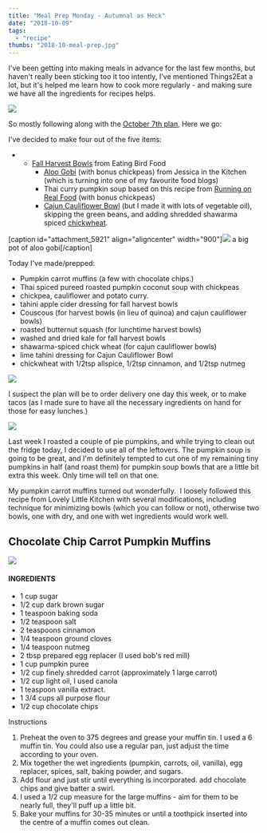 ```yaml
---
title: "Meal Prep Monday - Autumnal as Heck"
date: "2018-10-09"
tags:
  - "recipe"
thumbs: "2018-10-meal-prep.jpg"
---
```


I've been getting into making meals in advance for the last few months, but haven't really been sticking too it too intently, I've mentioned Things2Eat a lot, but it's helped me learn how to cook more regularly - and making sure we have all the ingredients for recipes helps.

![](images/meal-prep-october-8-min-1024x576.jpg)

So mostly following along with the [October 7th plan,](https://www.things2eat.ca/single-post/2018/10/05/Seasonal-Vegan-Meal-Plan-for-October-7) Here we go:

I've decided to make four out of the five items:

- - [Fall Harvest Bowls](https://www.eatingbirdfood.com/fall-harvest-spinach-salad/) from Eating Bird Food
    - [Aloo Gobi](https://jessicainthekitchen.com/cauliflower-and-potato-curry-aloo-gobi-masala/) (with bonus chickpeas) from Jessica in the Kitchen (which is turning into one of my favourite food blogs)
    - Thai curry pumpkin soup based on this recipe from [Running on Real Food](https://runningonrealfood.com/curried-roasted-butternut-squash-soup/) (with bonus chickpeas)
    - [Cajun Cauliflower Bowl](http://thevegan8.com/2018/09/13/cajun-cauliflower-bowl/) (but I made it with lots of vegetable oil), skipping the green beans, and adding shredded shawarma spiced [chickwheat](https://avocadosandales.com/2017/12/17/chickwheat-shreds/).

\[caption id="attachment\_5921" align="aligncenter" width="900"\]![](images/coconut-alo-gobi-curry-min-1024x576.jpg) a big pot of aloo gobi\[/caption\]

Today I've made/prepped:

- Pumpkin carrot muffins (a few with chocolate chips.)
- Thai spiced pureed roasted pumpkin coconut soup with chickpeas
- chickpea, cauliflower and potato curry.
- tahini apple cider dressing for fall harvest bowls
- Couscous (for harvest bowls (in lieu of quinoa) and cajun cauliflower bowls)
- roasted butternut squash (for lunchtime harvest bowls)
- washed and dried kale for fall harvest bowls
- shawarma-spiced chick wheat (for cajun cauliflower bowls)
- lime tahini dressing for Cajun Cauliflower Bowl
- chickwheat with 1/2tsp allspice, 1/2tsp cinnamon, and 1/2tsp nutmeg

![](images/meal-prep-oct-8-min-1024x576.jpg)

I suspect the plan will be to order delivery one day this week, or to make tacos (as I made sure to have all the necessary ingredients on hand for those for easy lunches.)

![](images/DSC06885-min.jpg)

Last week I roasted a couple of pie pumpkins, and while trying to clean out the fridge today, I decided to use all of the leftovers. The pumpkin soup is going to be great, and I'm definitely tempted to cut one of my remaining tiny pumpkins in half (and roast them) for pumpkin soup bowls that are a little bit extra this week. Only time will tell on that one.

My pumpkin carrot muffins turned out wonderfully.  I loosely followed this recipe from Lovely Little Kitchen with several modifications, including technique for minimizing bowls (which you can follow or not), otherwise two bowls, one with dry, and one with wet ingredients would work well.

## Chocolate Chip Carrot Pumpkin Muffins

![](images/muffins-min-1024x576.jpg)

#### INGREDIENTS

- 1 cup sugar
- 1/2 cup dark brown sugar
- 1 teaspoon baking soda
- 1/2 teaspoon salt
- 2 teaspoons cinnamon
- 1/4 teaspoon ground cloves
- 1/4 teaspoon nutmeg
- 2 tbsp prepared egg replacer (I used bob's red mill)
- 1 cup pumpkin puree
- 1/2 cup finely shredded carrot (approximately 1 large carrot)
- 1/2 cup light oil, I used canola
- 1 teaspoon vanilla extract.
- 1 3/4 cups all purpose flour
- 1/2 cup chocolate chips

Instructions

1. Preheat the oven to 375 degrees and grease your muffin tin. I used a 6 muffin tin. You could also use a regular pan, just adjust the time according to your oven.
2. Mix together the wet ingredients (pumpkin, carrots, oil, vanilla), egg replacer, spices, salt, baking powder, and sugars.
3. Add flour and just stir until everything is incorporated. add chocolate chips and give batter a swirl.
4. I used a 1/2 cup measure for the large muffins - aim for them to be nearly full, they'll puff up a little bit.
5. Bake your muffins for 30-35 minutes or until a toothpick inserted into the centre of a muffin comes out clean.
